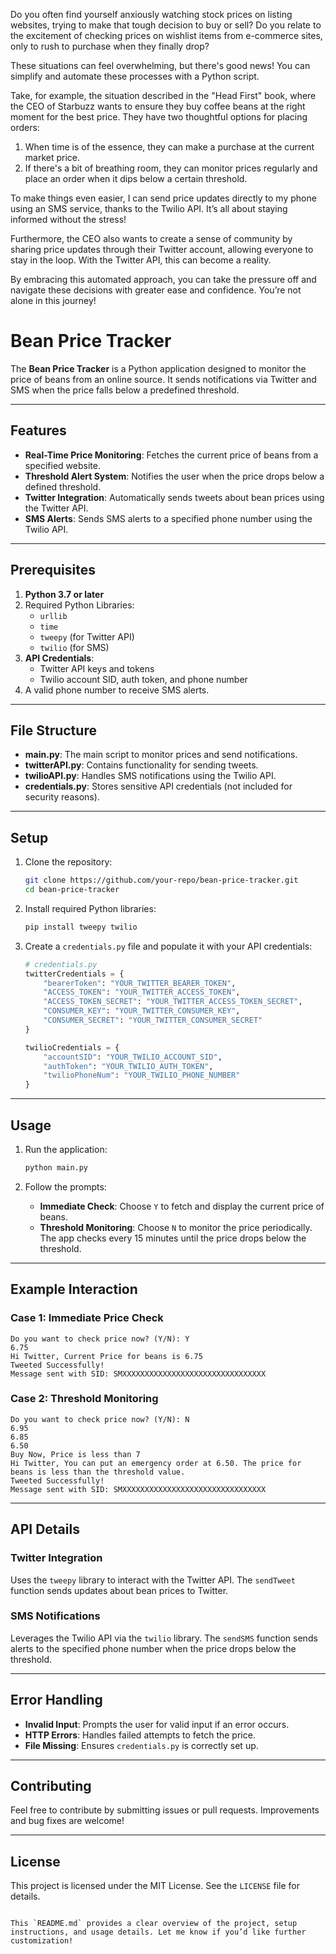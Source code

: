 Do you often find yourself anxiously watching stock prices on listing websites, trying to make that tough decision to buy or sell? Do you relate to the excitement of checking prices on wishlist items from e-commerce sites, only to rush to purchase when they finally drop?

These situations can feel overwhelming, but there's good news! You can simplify and automate these processes with a Python script.

Take, for example, the situation described in the "Head First" book, where the CEO of Starbuzz wants to ensure they buy coffee beans at the right moment for the best price. They have two thoughtful options for placing orders:

1. When time is of the essence, they can make a purchase at the current market price.
2. If there's a bit of breathing room, they can monitor prices regularly and place an order when it dips below a certain threshold.

To make things even easier, I can send price updates directly to my phone using an SMS service, thanks to the Twilio API. It’s all about staying informed without the stress!

Furthermore, the CEO also wants to create a sense of community by sharing price updates through their Twitter account, allowing everyone to stay in the loop. With the Twitter API, this can become a reality.

By embracing this automated approach, you can take the pressure off and navigate these decisions with greater ease and confidence. You’re not alone in this journey!


# Bean Price Tracker

The **Bean Price Tracker** is a Python application designed to monitor the price of beans from an online source. It sends notifications via Twitter and SMS when the price falls below a predefined threshold.

---

## Features

- **Real-Time Price Monitoring**: Fetches the current price of beans from a specified website.
- **Threshold Alert System**: Notifies the user when the price drops below a defined threshold.
- **Twitter Integration**: Automatically sends tweets about bean prices using the Twitter API.
- **SMS Alerts**: Sends SMS alerts to a specified phone number using the Twilio API.

---

## Prerequisites

1. **Python 3.7 or later**
2. Required Python Libraries:
   - `urllib`
   - `time`
   - `tweepy` (for Twitter API)
   - `twilio` (for SMS)
3. **API Credentials**:
   - Twitter API keys and tokens
   - Twilio account SID, auth token, and phone number
4. A valid phone number to receive SMS alerts.

---

## File Structure

- **main.py**: The main script to monitor prices and send notifications.
- **twitterAPI.py**: Contains functionality for sending tweets.
- **twilioAPI.py**: Handles SMS notifications using the Twilio API.
- **credentials.py**: Stores sensitive API credentials (not included for security reasons).

---

## Setup

1. Clone the repository:
   ```bash
   git clone https://github.com/your-repo/bean-price-tracker.git
   cd bean-price-tracker
   ```

2. Install required Python libraries:
   ```bash
   pip install tweepy twilio
   ```

3. Create a `credentials.py` file and populate it with your API credentials:
   ```python
   # credentials.py
   twitterCredentials = {
       "bearerToken": "YOUR_TWITTER_BEARER_TOKEN",
       "ACCESS_TOKEN": "YOUR_TWITTER_ACCESS_TOKEN",
       "ACCESS_TOKEN_SECRET": "YOUR_TWITTER_ACCESS_TOKEN_SECRET",
       "CONSUMER_KEY": "YOUR_TWITTER_CONSUMER_KEY",
       "CONSUMER_SECRET": "YOUR_TWITTER_CONSUMER_SECRET"
   }

   twilioCredentials = {
       "accountSID": "YOUR_TWILIO_ACCOUNT_SID",
       "authToken": "YOUR_TWILIO_AUTH_TOKEN",
       "twilioPhoneNum": "YOUR_TWILIO_PHONE_NUMBER"
   }
   ```

---

## Usage

1. Run the application:
   ```bash
   python main.py
   ```

2. Follow the prompts:
   - **Immediate Check**: Choose `Y` to fetch and display the current price of beans.
   - **Threshold Monitoring**: Choose `N` to monitor the price periodically. The app checks every 15 minutes until the price drops below the threshold.

---

## Example Interaction

### Case 1: Immediate Price Check
```plaintext
Do you want to check price now? (Y/N): Y
6.75
Hi Twitter, Current Price for beans is 6.75
Tweeted Successfully!
Message sent with SID: SMXXXXXXXXXXXXXXXXXXXXXXXXXXXXXXXX
```

### Case 2: Threshold Monitoring
```plaintext
Do you want to check price now? (Y/N): N
6.95
6.85
6.50
Buy Now, Price is less than 7
Hi Twitter, You can put an emergency order at 6.50. The price for beans is less than the threshold value.
Tweeted Successfully!
Message sent with SID: SMXXXXXXXXXXXXXXXXXXXXXXXXXXXXXXXX
```

---

## API Details

### Twitter Integration
Uses the `tweepy` library to interact with the Twitter API. The `sendTweet` function sends updates about bean prices to Twitter.

### SMS Notifications
Leverages the Twilio API via the `twilio` library. The `sendSMS` function sends alerts to the specified phone number when the price drops below the threshold.

---

## Error Handling

- **Invalid Input**: Prompts the user for valid input if an error occurs.
- **HTTP Errors**: Handles failed attempts to fetch the price.
- **File Missing**: Ensures `credentials.py` is correctly set up.

---

## Contributing

Feel free to contribute by submitting issues or pull requests. Improvements and bug fixes are welcome!

---

## License

This project is licensed under the MIT License. See the `LICENSE` file for details.
```

This `README.md` provides a clear overview of the project, setup instructions, and usage details. Let me know if you’d like further customization!
